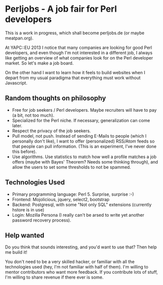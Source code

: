 Perljobs - A job fair for Perl developers
=========================================

This is a work in progress, which shall become perljobs.de (or maybe meatpan.org).

At YAPC::EU 2013 I notice that many companies are looking for good Perl
developers, and even though I'm not interested in a different job, I always
like getting an overview of what companies look for on the Perl developer
market. So let's make a job board.

On the other hand I want to learn how it feels to build websites when I depart
from my usual paradigma that everything must work without Javascript.

Random thoughts on philosophy
-----------------------------

* Free for job seekers / Perl developers. Maybe recruiters will have to pay (a
  bit, not too much).
* Specialized for the Perl niche. If necessary, generalization can come later.
* Respect the privacy of the job seekers.
* Pull model, not push. Instead of sending E-Mails to people (which I
  personally don't like), I want to offer (personalized) RSS/Atom feeds so
  that people can pull information. (This is an experiment, I've never done
  this before).
* Use algorithms. Use statistics to match how well a profile matches a job
  offers (maybe with Bayes' Theorem? Needs some thinking through), and allow
  the users to set some thresholds to not be spammed.


Technologies Used
-----------------

* Primary programming language: Perl 5. Surprise, surprise :-)
* Frontend: Mojolicious, jquery, select2, bootstrap
* Backend: Postgresql, with some "Not only SQL" extensions (currently hstore
  is in use)
* Login: Mozilla Persona (I really can't be arsed to write yet another
  password recovery process).

Help wanted
-----------

Do you think that sounds interesting, and you'd want to use that? Then help me
build it!

You don't need to be a very skilled hacker, or familiar with all the
technologies used (hey, I'm not familiar with half of them). I'm willing to
mentor contributors who want more feedback. If you contribute lots of stuff,
I'm willing to share revenue if there ever is some.
